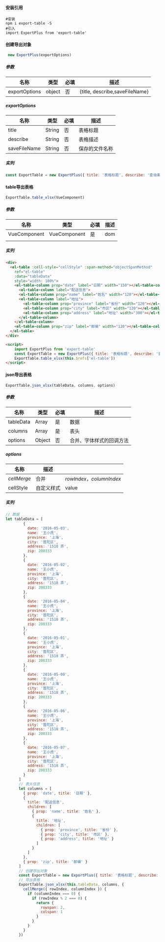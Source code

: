 #### 安装引用

```shell
#安装
npm i export-table -S
#引入
import ExportPlus from 'export-table'
```

#### 创建导出对象

```javascript
 new ExportPlus(exportOptions)
```

##### 参数

| 名称          | 类型   | 必填 | 描述                           |
| ------------- | ------ | ---- | ------------------------------ |
| exportOptions | object | 否   | {title, describe,saveFileName} |

##### exportOptions

| 名称         | 类型   | 必填 | 描述           |
| ------------ | ------ | ---- | -------------- |
| title        | String | 否   | 表格标题       |
| describe     | String | 否   | 表格描述       |
| saveFileName | String | 否   | 保存的文件名称 |

##### 实列

```javascript
const ExportTable = new ExportPlus({ title: '表格标题', describe: '查询条件' })
```

#### table导出表格

```javascript
ExportTable.table_xlsx(VueComponent)
```

##### 参数

| 名称         | 类型         | 必填 | 描述 |
| ------------ | ------------ | ---- | ---- |
| VueComponent | VueComponent | 是   | dom  |
|              |              |      |      |

##### 实列

```html
<div>
  <el-table :cell-style="cellStyle" :span-method="objectSpanMethod"
    ref="el-table"
    :data="tableData"
    style="width: 100%">
    <el-table-column prop="date" label="日期" width="150"></el-table-column>
      <el-table-column label="配送信息">
      <el-table-column prop="name" label="姓名" width="120"></el-table-column>
      <el-table-column label="地址">
        <el-table-column prop="province" label="省份" width="120"></el-table-column>
    	<el-table-column prop="city" label="市区" width="120"></el-table-column>
    	<el-table-column prop="address" label="地址" width="300"></el-table-column>
      </el-table-column>
    </el-table-column>
    <el-table-column prop="zip" label="邮编" width="120"></el-table-column>
  </el-table>
</div>

<script>
    import ExportPlus from 'export-table'
    const ExportTable = new ExportPlus({ title: '表格标题', describe: '查询条件' })
    ExportTable.table_xlsx(this.$refs['el-table'])
</script>
```

#### json导出表格

```javascript
ExportTable.json_xlsx(tableData, columns, options)
```

##### 参数

| 名称      | 类型   | 必填 | 描述                     |
| --------- | ------ | ---- | ------------------------ |
| tableData | Array  | 是   | 数据                     |
| columns   | Array  | 是   | 表头                     |
| options   | Object | 否   | 合并、字体样式的回调方法 |

##### options

| 名称        | 描述       |                           |
| ----------- | ---------- | ------------------------- |
| *cellMerge* | 合并       | *rowIndex*，*columnIndex* |
| cellStyle   | 自定义样式 | value                     |

##### 实列

```javascript
// 数据     
let tableData = [
        {
          date: '2016-05-03',
          name: '王小虎',
          province: '上海',
          city: '普陀区',
          address: '1518 弄',
          zip: 200333
        },
        {
          date: '2016-05-02',
          name: '王小虎',
          province: '上海',
          city: '普陀区',
          address: '1518 弄',
          zip: 200333
        },
        {
          date: '2016-05-04',
          name: '王小虎',
          province: '上海',
          city: '普陀区',
          address: '1518 弄',
          zip: 200333
        },
        {
          date: '2016-05-01',
          name: '王小虎',
          province: '上海',
          city: '普陀区',
          address: '1518 弄',
          zip: 200333
        },
        {
          date: '2016-05-08',
          name: '王小虎',
          province: '上海',
          city: '普陀区',
          address: '1518 弄',
          zip: 200333
        },
        {
          date: '2016-05-06',
          name: '王小虎',
          province: '上海',
          city: '普陀区',
          address: '1518 弄',
          zip: 200333
        },
        {
          date: '2016-05-07',
          name: '王小虎',
          province: '上海',
          city: '普陀区',
          address: '1518 弄',
          zip: 200333
        }
      ]
      // 表头信息
      let columns = [
        { prop: 'date', title: '日期' },
        {
          title: '配送信息',
          children: [
            { prop: 'name', title: '姓名' },
            {
              title: '地址',
              children: [
                { prop: 'province', title: '省份' },
                { prop: 'city', title: '市区' },
                { prop: 'address', title: '地址' }
              ]
            }
          ]
        },
        { prop: 'zip', title: '邮编' }
      ]
      // 创建导出对象
      const ExportTable = new ExportPlus({ title: '表格标题', describe: '查询条件' })
      // 导出表格
      ExportTable.json_xlsx(this.tableData, columns, {
        cellMerge({ rowIndex, columnIndex }) {
          if (columnIndex === 0) {
            if (rowIndex % 2 === 0) {
              return {
                rowspan: 2,
                colspan: 1
              }
            }
          }
        }
      })
```

